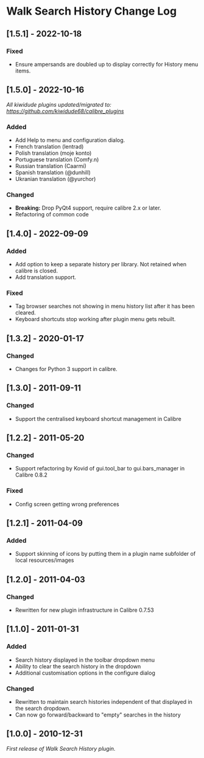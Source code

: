 # Walk Search History Change Log

## [1.5.1] - 2022-10-18
### Fixed
- Ensure ampersands are doubled up to display correctly for History menu items.

## [1.5.0] - 2022-10-16
_All kiwidude plugins updated/migrated to: https://github.com/kiwidude68/calibre_plugins_
### Added
- Add Help to menu and configuration dialog.
- French translation (lentrad)
- Polish translation (moje konto)
- Portuguese translation (Comfy.n)
- Russian translation (Caarmi)
- Spanish translation (@dunhill)
- Ukranian translation (@yurchor)
### Changed
- **Breaking:** Drop PyQt4 support, require calibre 2.x or later.
- Refactoring of common code

## [1.4.0] - 2022-09-09
### Added
- Add option to keep a separate history per library. Not retained when calibre is closed.
- Add translation support.
### Fixed
- Tag browser searches not showing in menu history list after it has been cleared.
- Keyboard shortcuts stop working after plugin menu gets rebuilt.

## [1.3.2] - 2020-01-17
### Changed
- Changes for Python 3 support in calibre.

## [1.3.0] - 2011-09-11
### Changed
- Support the centralised keyboard shortcut management in Calibre

## [1.2.2] - 2011-05-20
### Changed
- Support refactoring by Kovid of gui.tool_bar to gui.bars_manager in Calibre 0.8.2
### Fixed
- Config screen getting wrong preferences

## [1.2.1] - 2011-04-09
### Added
- Support skinning of icons by putting them in a plugin name subfolder of local resources/images

## [1.2.0] - 2011-04-03
### Changed
- Rewritten for new plugin infrastructure in Calibre 0.7.53

## [1.1.0] - 2011-01-31
### Added
- Search history displayed in the toolbar dropdown menu
- Ability to clear the search history in the dropdown
- Additional customisation options in the configure dialog
### Changed
- Rewritten to maintain search histories independent of that displayed in the search dropdown.
- Can now go forward/backward to "empty" searches in the history

## [1.0.0] - 2010-12-31

_First release of Walk Search History plugin._
